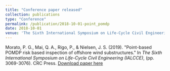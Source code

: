 ```yaml
---
title: "Conference paper released"
collection: publications
type: "Conference"
permalink: /publication/2018-10-01-point_pomdp
date: 2018-10-01
venue: 'The Sixth International Symposium on Life-Cycle Civil Engineering (IALCCE 2018) Conference Proceedings'
---
```

Morato, P. G., Mai, Q. A., Rigo, P., & Nielsen, J. S. (2019). "Point-based POMDP risk based inspection of offshore wind substructures." In <i>The Sixth International Symposium on Life-Cycle Civil Engineering (IALCCE)</i>, (pp. 3069-3076). CRC Press.
[Download paper here](https://www.routledge.com/Life-Cycle-Analysis-and-Assessment-in-Civil-Engineering-Towards-an-Integrated/Caspeele-Taerwe-Frangopol/p/book/9781138626331)


